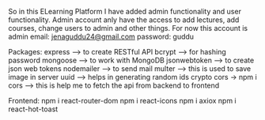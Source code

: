 So in this ELearning Platform I have added admin functionality and user functionality.
Admin account anly have the access to add lectures, add courses, change users to admin and other things.
For now this account is admin
email: jenaguddu24@gmail.com
password: guddu

Packages:
express --> to create RESTful API
bcrypt --> for hashing password
mongoose --> to work with MongoDB
jsonwebtoken --> to create json web tokens
nodemailer --> to send mail
multer --> this is used to save image in server
uuid --> helps in generating random ids
crypto
cors  -> npm i cors --> this is help me to fetch the api from backend to frontend

Frontend:
npm i react-router-dom
npm i react-icons
npm i axiox
npm i react-hot-toast
